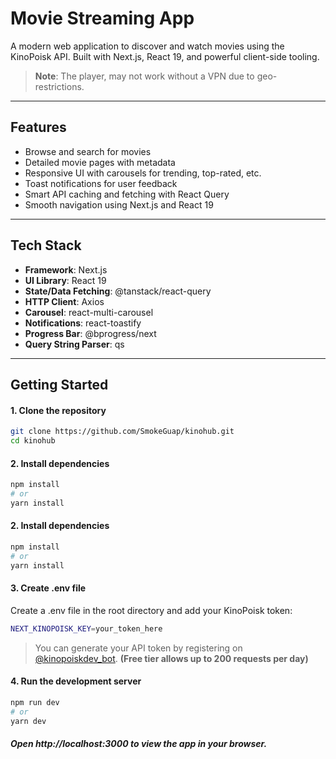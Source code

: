 # Movie Streaming App

A modern web application to discover and watch movies using the KinoPoisk API. Built with Next.js, React 19, and powerful client-side tooling.

> **Note**: The player, may not work without a VPN due to geo-restrictions.

---

## Features

- Browse and search for movies
- Detailed movie pages with metadata
- Responsive UI with carousels for trending, top-rated, etc.
- Toast notifications for user feedback
- Smart API caching and fetching with React Query
- Smooth navigation using Next.js and React 19

---

## Tech Stack

- **Framework**: Next.js
- **UI Library**: React 19
- **State/Data Fetching**: @tanstack/react-query
- **HTTP Client**: Axios
- **Carousel**: react-multi-carousel
- **Notifications**: react-toastify
- **Progress Bar**: @bprogress/next
- **Query String Parser**: qs

---

## Getting Started

#### 1. Clone the repository

```bash
git clone https://github.com/SmokeGuap/kinohub.git
cd kinohub
```

#### 2. Install dependencies

```bash
npm install
# or
yarn install
```

#### 2. Install dependencies

```bash
npm install
# or
yarn install
```

#### 3. Create .env file

Create a .env file in the root directory and add your KinoPoisk token:

```bash
NEXT_KINOPOISK_KEY=your_token_here
```

> You can generate your API token by registering on [@kinopoiskdev_bot](https://t.me/kinopoiskdev_bot). **(Free tier allows up to 200 requests per day)**

#### 4. Run the development server

```bash
npm run dev
# or
yarn dev
```

##### Open http://localhost:3000 to view the app in your browser.
